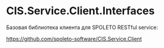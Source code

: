 # CIS.Service.Client.Interfaces

Базовая библиотека клиента для SPOLETO RESTful service:

https://github.com/spoleto-software/CIS.Service.Client

